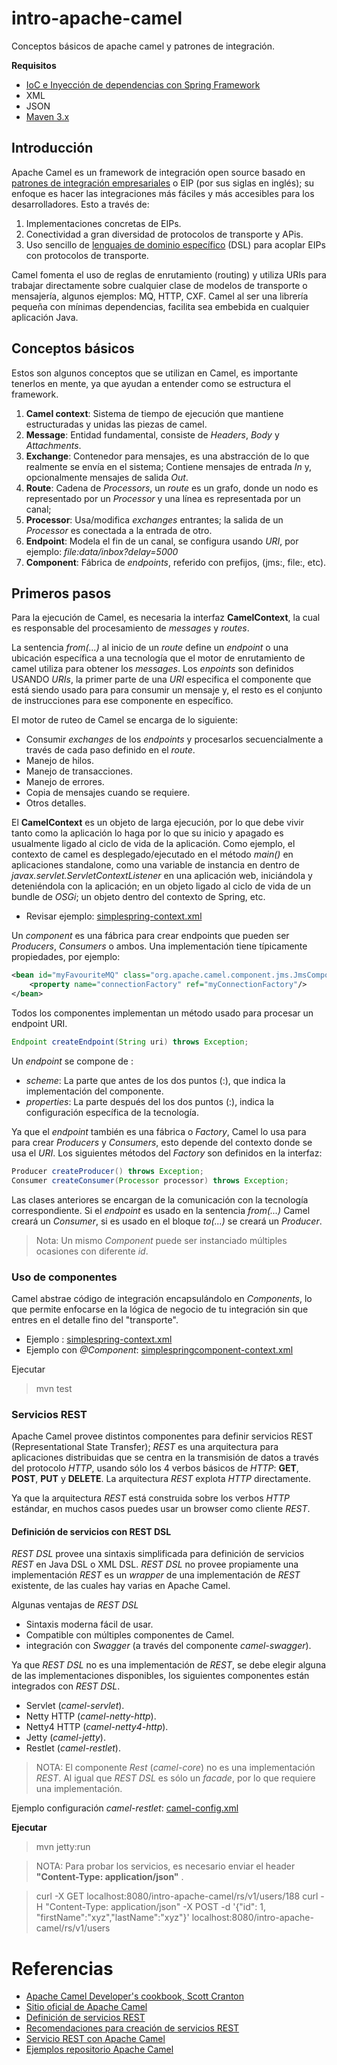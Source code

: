 # intro-apache-camel
Conceptos básicos de apache camel y patrones de integración.

**Requisitos**
* [IoC  e Inyección de dependencias con Spring Framework](https://docs.spring.io/spring/docs/current/spring-framework-reference/html/beans.html)
* XML
* JSON
* [Maven 3.x](https://maven.apache.org/)


## Introducción
Apache Camel es un framework de integración open source basado en [patrones de integración empresariales](http://camel.apache.org/enterprise-integration-patterns.html) o EIP (por sus siglas en inglés); su enfoque es hacer las integraciones más
fáciles y más accesibles para los desarrolladores. Esto a través de:

1. Implementaciones concretas de EIPs.
2. Conectividad a gran diversidad de protocolos de transporte y APis.
3. Uso sencillo de [lenguajes de dominio específico](https://es.wikipedia.org/wiki/Lenguaje_de_dominio_espec%C3%ADfico) (DSL) para acoplar EIPs con protocolos de transporte. 

Camel fomenta el uso de reglas de enrutamiento (routing) y utiliza URIs para trabajar directamente sobre cualquier clase de modelos de transporte o mensajería, algunos
ejemplos: MQ, HTTP, CXF. Camel al ser una librería pequeña con mínimas dependencias, facilita sea embebida en cualquier aplicación Java.

## Conceptos básicos

Estos son algunos conceptos que se utilizan en Camel, es importante tenerlos en mente, ya que ayudan a entender como se estructura el framework.

1. **Camel context**: Sistema de tiempo de ejecución que mantiene estructuradas y unidas las piezas de camel.
2. **Message**: Entidad fundamental, consiste de _Headers_, _Body_ y _Attachments_.
3. **Exchange**: Contenedor para mensajes, es una abstracción de lo que realmente se envía en el sistema; Contiene mensajes de entrada *In* y, opcionalmente mensajes de salida *Out*.
4. **Route**: Cadena de _Processors_, un _route_ es un grafo, donde un nodo es representado por un _Processor_ y una línea es representada por un canal; 
5. **Processor**: Usa/modifica _exchanges_ entrantes; la salida de un _Processor_ es conectada a la entrada de otro.
6. **Endpoint**: Modela el fin de un canal, se configura usando _URI_, por ejemplo: _file:data/inbox?delay=5000_
7. **Component**: Fábrica de _endpoints_, referido con prefijos, (jms:, file:, etc).

## Primeros pasos

Para la ejecución de Camel, es necesaria la interfaz **CamelContext**, la cual es responsable
del procesamiento de _messages_ y _routes_.

La sentencia _from(...)_ al inicio de un _route_ define un _endpoint_ o una ubicación específica a
una tecnología que el motor de enrutamiento de camel utiliza para obtener los _messages_. Los _enpoints_ son definidos USANDO _URIs_, la primer parte de una _URI_ especifica el componente que
está siendo usado para para consumir un mensaje y, el resto es el conjunto de instrucciones para
ese componente en específico.

El motor de ruteo de Camel se encarga de lo siguiente:

* Consumir _exchanges_ de los _endpoints_ y procesarlos secuencialmente a través de cada paso
definido en el _route_.
* Manejo de hilos.
* Manejo de transacciones.
* Manejo de errores.
* Copia de mensajes cuando se requiere.
* Otros detalles.

El **CamelContext** es un objeto de larga ejecución, por lo que debe vivir tanto como la aplicación
lo haga por lo que su inicio y apagado es usualmente ligado al ciclo de vida de la aplicación. Como
ejemplo, el contexto de camel es desplegado/ejecutado en el método _main()_ en aplicaciones
standalone, como una variable de instancia en dentro de _javax.servlet.ServletContextListener_ en
una aplicación web, iniciándola y deteniéndola con la aplicación; en un objeto ligado al ciclo de
vida de un bundle de _OSGi_; un objeto dentro del contexto de Spring, etc.

* Revisar ejemplo: [simplespring-context.xml](./src/main/resources/META-INF/spring/simplespring-context.xml)


Un _component_ es una fábrica para crear endpoints que pueden ser _Producers_, _Consumers_ o ambos. Una implementación tiene típicamente propiedades, por ejemplo:

```xml
<bean id="myFavouriteMQ" class="org.apache.camel.component.jms.JmsComponent">
    <property name="connectionFactory" ref="myConnectionFactory"/>
</bean>
```
Todos los componentes implementan un método usado para procesar un endpoint URI.

```java
Endpoint createEndpoint(String uri) throws Exception;
```

Un _endpoint_ se compone de :
* _scheme_: La parte que antes de los dos puntos (:), que indica la implementación del componente.
* _properties_: La parte después del los dos puntos (:), indica la configuración específica de la tecnología.

Ya que el _endpoint_ también es una fábrica o _Factory_, Camel lo usa para para crear _Producers_ y _Consumers_,
esto depende del contexto donde se usa el _URI_. Los siguientes métodos del _Factory_ son definidos en la interfaz:

```java
Producer createProducer() throws Exception;
Consumer createConsumer(Processor processor) throws Exception;
```
Las clases anteriores se encargan de la comunicación con la tecnología correspondiente. Si el _endpoint_ es usado en la sentencia _from(...)_ Camel creará un _Consumer_, si es usado en el bloque _to(...)_ se creará un _Producer_.

> Nota: Un mismo _Component_ puede ser instanciado múltiples ocasiones con diferente _id_.

### Uso de componentes

Camel abstrae código de integración encapsulándolo en _Components_, lo que permite
enfocarse en la lógica de negocio de tu integración sin que entres en el detalle
fino del "transporte".

* Ejemplo : [simplespring-context.xml](./src/main/resources/META-INF/spring/simpleSpring-context.xml)
* Ejemplo con _@Component_: [simplespringcomponent-context.xml](./src/main/resources/META-INF/spring/simplespringcomponent-context.xml)

Ejecutar
> mvn test


### Servicios REST

Apache Camel provee distintos componentes para definir servicios REST (Representational State Transfer); _REST_ es una arquitectura
para aplicaciones distribuidas que se centra en la transmisión de datos a través del protocolo _HTTP_, usando sólo los 4 verbos
básicos de _HTTP_: **GET**, **POST**, **PUT** y **DELETE**. La arquitectura _REST_ explota  _HTTP_ directamente.

Ya que la arquitectura _REST_ está construida sobre los verbos _HTTP_ estándar, en muchos casos puedes usar un browser como cliente
_REST_.


#### Definición de servicios con REST DSL

_REST DSL_ provee una sintaxis simplificada para definición de servicios _REST_ en Java DSL o XML DSL. _REST DSL_ no provee
propiamente una implementación _REST_ es un _wrapper_ de una implementación de _REST_ existente, de las cuales hay varias en
Apache Camel.

Algunas ventajas de _REST DSL_

* Sintaxis moderna fácil de usar.
* Compatible con múltiples componentes de Camel.
* integración con _Swagger_ (a través del componente _camel-swagger_).

Ya que _REST DSL_ no es una implementación de _REST_, se debe elegir alguna de las implementaciones 
disponibles, los siguientes componentes están integrados con _REST DSL_.

* Servlet (_camel-servlet_).
* Netty HTTP (_camel-netty-http_).
* Netty4 HTTP (_camel-netty4-http_).
* Jetty (_camel-jetty_).
* Restlet (_camel-restlet_).

> NOTA: El componente _Rest_ (_camel-core_) no es una implementación _REST_. Al igual que _REST DSL_ es sólo un _facade_, por lo que requiere una implementación.

Ejemplo configuración _camel-restlet_: [camel-config.xml](./src/main/resources/META-INF/spring/camel-config.xml)

**Ejecutar**
> mvn jetty:run

>NOTA: Para probar los servicios, es necesario enviar el header **"Content-Type: application/json"** .

> curl -X GET localhost:8080/intro-apache-camel/rs/v1/users/188
> curl -H "Content-Type: application/json" -X POST -d '{"id": 1, "firstName":"xyz","lastName":"xyz"}' localhost:8080/intro-apache-camel/rs/v1/users



# Referencias
* [Apache Camel Developer's cookbook, Scott Cranton](https://github.com/CamelCookbook/camel-cookbook-examples)
* [Sitio oficial de Apache Camel](http://camel.apache.org)
* [Definición de servicios REST](http://www.restapitutorial.com/lessons/whatisrest.html)
* [Recomendaciones para creación de servicios REST](http://www.restapitutorial.com/lessons/restquicktips.html)
* [Servicio REST con Apache Camel](https://access.redhat.com/documentation/en-US/Red_Hat_JBoss_Fuse/6.2/html/Apache_Camel_Development_Guide/RestServices.html)
* [Ejemplos repositorio Apache Camel](https://github.com/apache/camel#examples)

